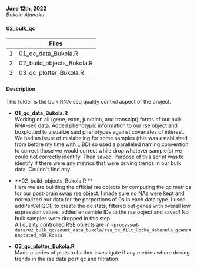 **June 12th, 2022**     
*Bukola Ajanaku*

#### 02_bulk_qc ####

|   |       Files     |
|---| --------------- |
| 1 | 01_qc_data_Bukola.R |
| 2 | 02_build_objects_Bukola.R | 
| 3 | 03_qc_plotter_Bukola.R | 

#### Description ####

This folder is the bulk RNA-seq quality control aspect of the project.

- **01_qc_data_Bukola.R**       
Working on all (gene, exon, junction, and transcipt) forms of our bulk RNA-seq data. Added phenotypic information to our rse object and boxplotted to visualize said phenotypes against covariates of interest. We had an issue of mislabeling for some samples (this was established from before my time with LIBD) so used a paralleled naming convention to correct those we would correct while drop whatever sample(s) we could not correctly identify. Then saved. Purpose of this script was to identify if there were any metrics that were driving trends in our bulk data. Couldn't find any.

- **02_build_objects_Bukola.R **        
Here we are building the official rse objects by computing the qc metrics for our post-brain swap rse object. I made sure no NAs were kept and normalized our data for the porportions of 0s in each data type. I used addPerCellQC() to create the qc stats, filtered out genes with overall low expression values, added ensemble IDs to the rse object and saved! No bulk samples were dropped in this step.   
All quality controlled RSE objects are in  `~processed-data/02_bulk_qc/count_data_bukola/rse_tx_filt_Roche_Habenula_qcAndAnnotated_n69.Rdata`

- **03_qc_plotter_Bukola.R**        
Made a series of plots to further investigate if any metrics where driving trends in the rse data post qc and filtration.






